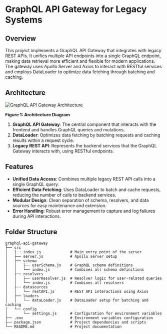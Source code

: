# GraphQL API Gateway for Legacy Systems

## Overview

This project implements a GraphQL API Gateway that integrates with legacy REST APIs. It unifies multiple API endpoints into a single GraphQL endpoint, making data retrieval more efficient and flexible for modern applications. The gateway uses Apollo Server and Axios to interact with RESTful services and employs DataLoader to optimize data fetching through batching and caching.

## Architecture

![GraphQL API Gateway Architecture](architecture-diagram.png)

**Figure 1: Architecture Diagram**

1. **GraphQL API Gateway**: The central component that interacts with the frontend and handles GraphQL queries and mutations.
2. **DataLoader**: Optimizes data fetching by batching requests and caching results within a request cycle.
3. **Legacy REST API**: Represents the backend services that the GraphQL Gateway interacts with, using RESTful endpoints.

## Features

- **Unified Data Access**: Combines multiple legacy REST API calls into a single GraphQL query.
- **Efficient Data Fetching**: Uses DataLoader to batch and cache requests, reducing the number of calls to backend services.
- **Modular Design**: Clean separation of schema, resolvers, and data sources for easy maintenance and extension.
- **Error Handling**: Robust error management to capture and log failures during API interactions.

## Folder Structure

```plaintext
graphql-api-gateway
├── src
│   ├── index.js             # Main entry point of the server
│   ├── server.js            # Apollo server setup
│   ├── schema
│   │   ├── userSchema.js    # GraphQL schema definitions
│   │   └── index.js         # Combines all schema definitions
│   ├── resolvers
│   │   ├── userResolver.js  # Resolver logic for user-related queries
│   │   └── index.js         # Combines all resolvers
│   ├── datasources
│   │   └── restAPI.js       # REST API interactions using Axios
│   ├── loaders
│   │   └── dataLoader.js    # DataLoader setup for batching and caching
│   └── config
│       └── settings.js      # Configuration for environment variables
├── .env                     # Environment variables configuration
├── package.json             # Project dependencies and scripts
└── README.md                # Project documentation


